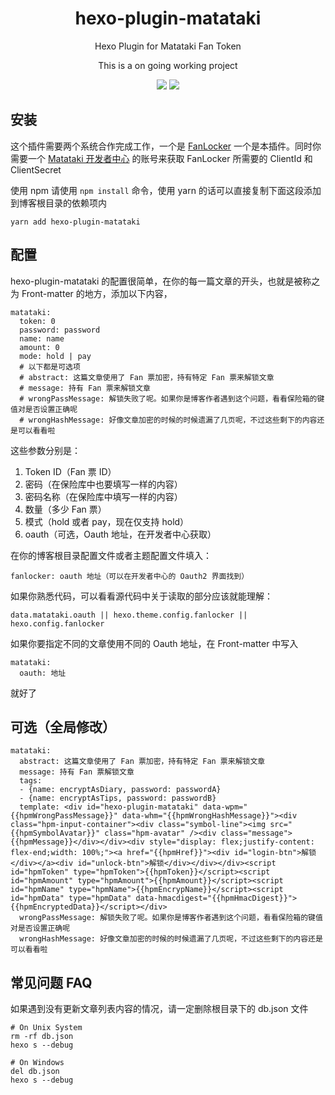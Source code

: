 <h1 align="center">hexo-plugin-matataki</h1>
<p align="center">Hexo Plugin for Matataki Fan Token</p>
<p align="center">This is a on going working project</p>
<p align="center">
<img src="https://github.com/nekomeowww/hexo-plugin-matataki/workflows/Node%20Test/badge.svg" />
<img src="https://github.com/nekomeowww/hexo-plugin-matataki/workflows/Node%20Build/badge.svg" />
</p>

## 安装

这个插件需要两个系统合作完成工作，一个是 [FanLocker](https://github.com/nekomeowww/fanlocker) 一个是本插件。同时你需要一个 [Matataki 开发者中心](https://developer.matataki.io) 的账号来获取 FanLocker  所需要的 ClientId 和 ClientSecret

使用 npm 请使用 `npm install` 命令，使用 yarn 的话可以直接复制下面这段添加到博客根目录的依赖项内

```
yarn add hexo-plugin-matataki
```

## 配置

hexo-plugin-matataki 的配置很简单，在你的每一篇文章的开头，也就是被称之为 Front-matter 的地方，添加以下内容，

```
matataki:
  token: 0
  password: password
  name: name
  amount: 0
  mode: hold | pay
  # 以下都是可选项
  # abstract: 这篇文章使用了 Fan 票加密，持有特定 Fan 票来解锁文章
  # message: 持有 Fan 票来解锁文章
  # wrongPassMessage: 解锁失败了呢。如果你是博客作者遇到这个问题，看看保险箱的键值对是否设置正确呢
  # wrongHashMessage: 好像文章加密的时候的时候遗漏了几页呢，不过这些剩下的内容还是可以看看啦
```

这些参数分别是：

1. Token ID（Fan 票 ID）
2. 密码（在保险库中也要填写一样的内容）
3. 密码名称（在保险库中填写一样的内容）
4. 数量（多少 Fan 票）
5. 模式（hold 或者 pay，现在仅支持 hold）
6. oauth（可选，Oauth 地址，在开发者中心获取）

在你的博客根目录配置文件或者主题配置文件填入：
```
fanlocker: oauth 地址（可以在开发者中心的 Oauth2 界面找到）
```

如果你熟悉代码，可以看看源代码中关于读取的部分应该就能理解：
```
data.matataki.oauth || hexo.theme.config.fanlocker || hexo.config.fanlocker
```

如果你要指定不同的文章使用不同的 Oauth 地址，在 Front-matter 中写入
```
matataki:
  oauth: 地址
```
就好了

## 可选（全局修改）
```
matataki:
  abstract: 这篇文章使用了 Fan 票加密，持有特定 Fan 票来解锁文章
  message: 持有 Fan 票解锁文章
  tags:
  - {name: encryptAsDiary, password: passwordA}
  - {name: encryptAsTips, password: passwordB}
  template: <div id="hexo-plugin-matataki" data-wpm="{{hpmWrongPassMessage}}" data-whm="{{hpmWrongHashMessage}}"><div class="hpm-input-container"><div class="symbol-line"><img src="{{hpmSymbolAvatar}}" class="hpm-avatar" /><div class="message">{{hpmMessage}}</div></div><div style="display: flex;justify-content: flex-end;width: 100%;"><a href="{{hpmHref}}"><div id="login-btn">解锁</div></a><div id="unlock-btn">解锁</div></div></div><script id="hpmToken" type="hpmToken">{{hpmToken}}</script><script id="hpmAmount" type="hpmAmount">{{hpmAmount}}</script><script id="hpmName" type="hpmName">{{hpmEncrypName}}</script><script id="hpmData" type="hpmData" data-hmacdigest="{{hpmHmacDigest}}">{{hpmEncryptedData}}</script></div>
  wrongPassMessage: 解锁失败了呢。如果你是博客作者遇到这个问题，看看保险箱的键值对是否设置正确呢
  wrongHashMessage: 好像文章加密的时候的时候遗漏了几页呢，不过这些剩下的内容还是可以看看啦
```

## 常见问题 FAQ
如果遇到没有更新文章列表内容的情况，请一定删除根目录下的 db.json 文件
```
# On Unix System
rm -rf db.json
hexo s --debug

# On Windows
del db.json
hexo s --debug
```